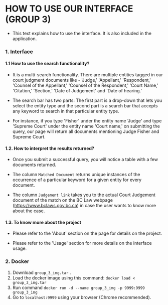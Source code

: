 # HOW TO USE OUR INTERFACE (GROUP 3)

- This text explains how to use the interface. It is also included in the application.

### 1. Interface

#### 1.1 How to use the search functionality?

- It is a multi-search functionality. There are multiple entities tagged in our court judgment documents like - 'Judge,' 'Appellant,' 'Respondent,' 'Counsel of the Appellant,' 'Counsel of the Respondent,' 'Court Name,' 'Citation,' 'Section,' 'Date of Judgement' and 'Date of hearing.'

- The search bar has two parts: The first part is a drop-down that lets you select the entity type and the second part is a search bar that accepts any keyword to search in that particular entity type.

- For instance, if you type 'Fisher' under the entity name 'Judge' and type 'Supreme Court' under the entity name 'Court name,' on submitting the query, our page will return all documents mentioning Judge Fisher and Supreme Court.

#### 1.2. How to interpret the results returned?

- Once you submit a successful query, you will notice a table with a few documents returned.

- The column `Matched Document` returns unique instances of the occurrence of a particular keyword for a given entity for every document.

- The column `Judgement link` takes you to the actual Court Judgement document of the match on the BC Law webpage (https://www.bclaws.gov.bc.ca) in case the user wants to know more about the case.

#### 1.3. To know more about the project

- Please refer to the 'About' section on the page for details on the project.

- Please refer to the 'Usage' section for more details on the interface usage.

### 2. Docker

1. Download `group_3_img.tar` .
2. Load the docker image using this command: `docker load < group_3_img.tar`
3. Run command `docker run -d --name group_3_img -p 9999:9999 group_3_img`
4. Go to `localhost:9999` using your browser (Chrome recommended).

